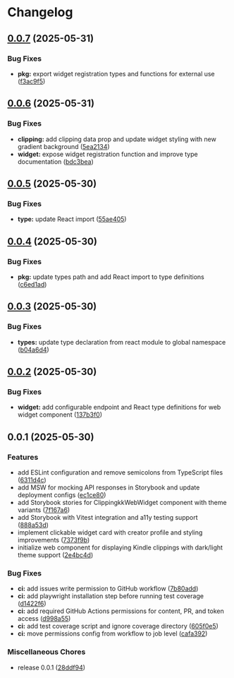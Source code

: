 # Changelog

## [0.0.7](https://github.com/clippingkk/web-widget/compare/v0.0.6...v0.0.7) (2025-05-31)


### Bug Fixes

* **pkg:** export widget registration types and functions for external use ([f3ac9f5](https://github.com/clippingkk/web-widget/commit/f3ac9f57a4a77aa512fd298929f67fcb4aed7dbe))

## [0.0.6](https://github.com/clippingkk/web-widget/compare/v0.0.5...v0.0.6) (2025-05-31)


### Bug Fixes

* **clipping:** add clipping data prop and update widget styling with new gradient background ([5ea2134](https://github.com/clippingkk/web-widget/commit/5ea2134a63fd4fe9cdc78810161157db2a9da4a3))
* **widget:** expose widget registration function and improve type documentation ([bdc3bea](https://github.com/clippingkk/web-widget/commit/bdc3beaf834fa203e6a977e0e14ad1449b8bd3e5))

## [0.0.5](https://github.com/clippingkk/web-widget/compare/v0.0.4...v0.0.5) (2025-05-30)


### Bug Fixes

* **type:** update React import ([55ae405](https://github.com/clippingkk/web-widget/commit/55ae405e10d371c0c74cb0445b01ad454d806d2f))

## [0.0.4](https://github.com/clippingkk/web-widget/compare/v0.0.3...v0.0.4) (2025-05-30)


### Bug Fixes

* **pkg:** update types path and add React import to type definitions ([c6ed1ad](https://github.com/clippingkk/web-widget/commit/c6ed1adfeb2c80c5ee7343263d95fd4b6d382f52))

## [0.0.3](https://github.com/clippingkk/web-widget/compare/v0.0.2...v0.0.3) (2025-05-30)


### Bug Fixes

* **types:** update type declaration from react module to global namespace ([b04a6d4](https://github.com/clippingkk/web-widget/commit/b04a6d4881e569bf88fbae077fedbbd81f0a597f))

## [0.0.2](https://github.com/clippingkk/web-widget/compare/v0.0.1...v0.0.2) (2025-05-30)


### Bug Fixes

* **widget:** add configurable endpoint and React type definitions for web widget component ([137b3f0](https://github.com/clippingkk/web-widget/commit/137b3f0b07c5e5e014ef2fa15b07e4aac66ddd1a))

## 0.0.1 (2025-05-30)


### Features

* add ESLint configuration and remove semicolons from TypeScript files ([6311d4c](https://github.com/clippingkk/web-widget/commit/6311d4cf67a783db4f3667f54bf080d2b787b1a9))
* add MSW for mocking API responses in Storybook and update deployment configs ([ec1ce80](https://github.com/clippingkk/web-widget/commit/ec1ce80bf3fe8a6d4e6e87cf625c1ec0d29825d2))
* add Storybook stories for ClippingkkWebWidget component with theme variants ([7f167a6](https://github.com/clippingkk/web-widget/commit/7f167a65cf9a7ae9bc4de6ba1174454a12633a06))
* add Storybook with Vitest integration and a11y testing support ([888a53d](https://github.com/clippingkk/web-widget/commit/888a53d04868fa610b9ade88808c435e38aaa830))
* implement clickable widget card with creator profile and styling improvements ([7373f9b](https://github.com/clippingkk/web-widget/commit/7373f9b17d6b8c0b0728bcab15c1a9111b2dcc31))
* initialize web component for displaying Kindle clippings with dark/light theme support ([2e4bc4d](https://github.com/clippingkk/web-widget/commit/2e4bc4d70b28770f08906fd6a4d5e9f69b2ec8ab))


### Bug Fixes

* **ci:** add issues write permission to GitHub workflow ([7b80add](https://github.com/clippingkk/web-widget/commit/7b80add4ccf39379640e91835886531e9bdf7208))
* **ci:** add playwright installation step before running test coverage ([d1422f6](https://github.com/clippingkk/web-widget/commit/d1422f61918104524a63f125d5c462b3421399d0))
* **ci:** add required GitHub Actions permissions for content, PR, and token access ([d998a55](https://github.com/clippingkk/web-widget/commit/d998a55c08ced548a569a8ed66a1744366c5223e))
* **ci:** add test coverage script and ignore coverage directory ([605f0e5](https://github.com/clippingkk/web-widget/commit/605f0e524eb1e741e69ab19093be5ae34384e436))
* **ci:** move permissions config from workflow to job level ([cafa392](https://github.com/clippingkk/web-widget/commit/cafa39226af7eee51de9a6713d1765c31720870b))


### Miscellaneous Chores

* release 0.0.1 ([28ddf94](https://github.com/clippingkk/web-widget/commit/28ddf94d404f923ff91a0452ec5581c6b00aa54b))
